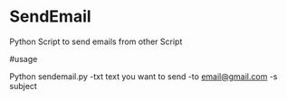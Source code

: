 # SendEmail
Python Script to send emails from other Script







#usage

Python sendemail.py -txt text you want to send -to email@gmail.com -s subject
